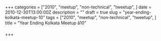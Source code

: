 +++
categories = ["2010", "meetup", "non-technical", "tweetup", ]
date = 2010-12-30T13:00:00Z
description = ""
draft = true
slug = "year-ending-kolkata-meetup-10"
tags = ["2010", "meetup", "non-technical", "tweetup", ]
title = "Year Ending Kolkata Meetup â10"

+++




